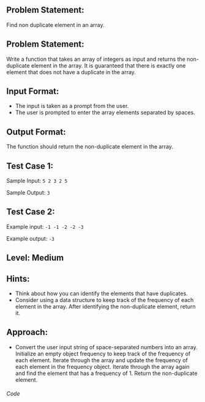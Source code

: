 ## Problem Statement:

Find non duplicate element in an array.

## Problem Statement:

Write a function that takes an array of integers as
input and returns the non-duplicate element in the
array. It is guaranteed that there is exactly one
element that does not have a duplicate in the array.

## Input Format:

- The input is taken as a prompt from the user.
- The user is prompted to enter the array elements
  separated by spaces.

## Output Format:

The function should return the
non-duplicate element in the array.

## Test Case 1:

Sample Input:
`5 2 3 2 5`

Sample Output:
`3`

## Test Case 2:

Example input:
`-1 -1 -2 -2 -3`

Example output:
`-3`

## Level: Medium

## Hints:

- Think about how you can identify the elements
  that have duplicates.
- Consider using a data structure to keep track
  of the frequency of each element in the array.
  After identifying the non-duplicate element, return it.

## Approach:

- Convert the user input string of space-separated numbers into an array.
  Initialize an empty object frequency to keep track of the frequency of each element.
  Iterate through the array and update the frequency of each element in the frequency object.
  Iterate through the array again and find the element that has a frequency of 1.
  Return the non-duplicate element.

###### Code
